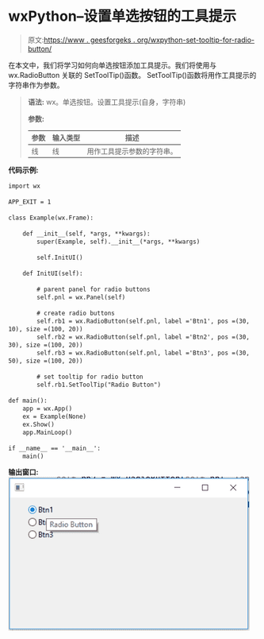 # wxPython–设置单选按钮的工具提示

> 原文:[https://www . geesforgeks . org/wxpython-set-tooltip-for-radio-button/](https://www.geeksforgeeks.org/wxpython-set-tooltip-for-radio-button/)

在本文中，我们将学习如何向单选按钮添加工具提示。我们将使用与 wx.RadioButton 关联的 SetToolTip()函数。
SetToolTip()函数将用作工具提示的字符串作为参数。

> **语法:** wx。单选按钮。设置工具提示(自身，字符串)
> 
> **参数:**
> 
> | 参数 | 输入类型 | 描述 |
> | --- | --- | --- |
> | 线 | 线 | 用作工具提示参数的字符串。 |

**代码示例:**

```
import wx

APP_EXIT = 1

class Example(wx.Frame):

    def __init__(self, *args, **kwargs):
        super(Example, self).__init__(*args, **kwargs)

        self.InitUI()

    def InitUI(self):

        # parent panel for radio buttons
        self.pnl = wx.Panel(self)

        # create radio buttons
        self.rb1 = wx.RadioButton(self.pnl, label ='Btn1', pos =(30, 10), size =(100, 20))
        self.rb2 = wx.RadioButton(self.pnl, label ='Btn2', pos =(30, 30), size =(100, 20))
        self.rb3 = wx.RadioButton(self.pnl, label ='Btn3', pos =(30, 50), size =(100, 20))

        # set tooltip for radio button
        self.rb1.SetToolTip("Radio Button")

def main():
    app = wx.App()
    ex = Example(None)
    ex.Show()
    app.MainLoop()

if __name__ == '__main__':
    main()
```

**输出窗口:**
![](img/16e1203c40a3732ae39d4eda13b9e169.png)